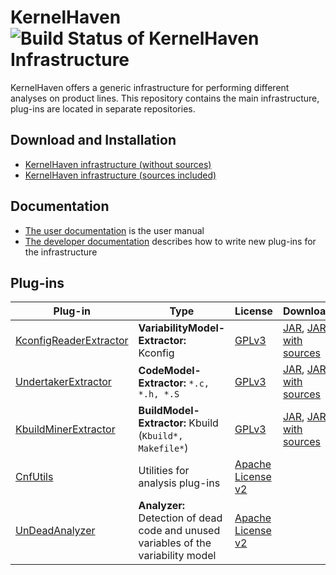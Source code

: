 # KernelHaven ![Build Status of KernelHaven Infrastructure](http://jenkins.sse.uni-hildesheim.de/buildStatus/icon?job=KernelHaven_Infrastructure)
KernelHaven offers a generic infrastructure for performing different analyses on
product lines. This repository contains the main infrastructure, plug-ins are
located in separate repositories.

## Download and Installation 
* [KernelHaven infrastructure (without sources)](http://jenkins.sse.uni-hildesheim.de/job/KernelHaven_Infrastructure/lastSuccessfulBuild/artifact/build/jar/kernelhaven.jar)
* [KernelHaven infrastructure (sources included)](http://jenkins.sse.uni-hildesheim.de/job/KernelHaven_Infrastructure/lastSuccessfulBuild/artifact/build/jar/kernelhavenwithsource.jar)

## Documentation
* [The user documentation](https://github.com/KernelHaven/Documentation/raw/master/UserDocumentation/Arbeit.pdf) is the user manual
* [The developer documentation](https://github.com/KernelHaven/Documentation/raw/master/DeveloperDocumentation/Arbeit.pdf) describes how to write new plug-ins for the infrastructure

## Plug-ins

| Plug-in | Type | License | Download | Status |
|---------|------|---------|----------|--------|
|[KconfigReaderExtractor](https://github.com/KernelHaven/KconfigReaderExtractor)| **VariabilityModel-Extractor:** Kconfig | [GPLv3](http://www.gnu.org/licenses/gpl-3.0.html) | [JAR](http://jenkins.sse.uni-hildesheim.de/view/KernelHaven/job/KernelHaven_KconfigReaderExtractor/lastSuccessfulBuild/artifact/build/jar/kconfigreaderextractor.jar), [JAR with sources](http://jenkins.sse.uni-hildesheim.de/view/KernelHaven/job/KernelHaven_KconfigReaderExtractor/lastSuccessfulBuild/artifact/build/jar/kconfigreaderextractorwithsource.jar) | ![Build Status of KconfigReaderExtractor](http://jenkins.sse.uni-hildesheim.de/buildStatus/icon?job=KernelHaven_KconfigReaderExtractor) |
|[UndertakerExtractor](https://github.com/KernelHaven/UndertakerExtractor)| **CodeModel-Extractor:** `*.c, *.h, *.S` | [GPLv3](http://www.gnu.org/licenses/gpl-3.0.html) | [JAR](http://jenkins.sse.uni-hildesheim.de/view/KernelHaven/job/KernelHaven_UndertakerExtractor/lastSuccessfulBuild/artifact/build/jar/undertakerextractor.jar), [JAR with sources](http://jenkins.sse.uni-hildesheim.de/view/KernelHaven/job/KernelHaven_UndertakerExtractor/lastSuccessfulBuild/artifact/build/jar/undertakerextractorwithsource.jar) | ![Build Status of KernelHaven_UndertakerExtractor](http://jenkins.sse.uni-hildesheim.de/buildStatus/icon?job=KernelHaven_UndertakerExtractor) |
|[KbuildMinerExtractor](https://github.com/KernelHaven/KbuildMinerExtractor)| **BuildModel-Extractor:** Kbuild (`Kbuild*, Makefile*`)| [GPLv3](http://www.gnu.org/licenses/gpl-3.0.html) | [JAR](http://jenkins.sse.uni-hildesheim.de/view/KernelHaven/job/KernelHaven_KbuildMinerExtractor/lastSuccessfulBuild/artifact/build/jar/kbuildminerextractor.jar), [JAR with sources](http://jenkins.sse.uni-hildesheim.de/view/KernelHaven/job/KernelHaven_KbuildMinerExtractor/lastSuccessfulBuild/artifact/build/jar/kbuildminerextractorwithsource.jar) | ![Build Status of KbuildMinerExtractor](http://jenkins.sse.uni-hildesheim.de/buildStatus/icon?job=KernelHaven_KbuildMinerExtractor) |
|[CnfUtils](https://github.com/KernelHaven/CnfUtils)| Utilities for analysis plug-ins| [Apache License v2](http://www.apache.org/licenses/LICENSE-2.0.html) |
|[UnDeadAnalyzer](https://github.com/KernelHaven/UnDeadAnalyzer)| **Analyzer:** Detection of dead code and unused variables of the variability model | [Apache License v2](http://www.apache.org/licenses/LICENSE-2.0.html) |
